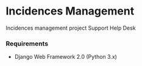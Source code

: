 # Incidences Management
Incidences management project Support Help Desk

### Requirements
* Django Web Framework 2.0 (Python 3.x)
